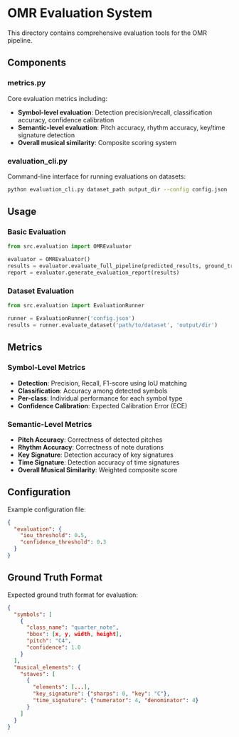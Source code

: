 # OMR Evaluation System

This directory contains comprehensive evaluation tools for the OMR pipeline.

## Components

### metrics.py
Core evaluation metrics including:
- **Symbol-level evaluation**: Detection precision/recall, classification accuracy, confidence calibration
- **Semantic-level evaluation**: Pitch accuracy, rhythm accuracy, key/time signature detection
- **Overall musical similarity**: Composite scoring system

### evaluation_cli.py
Command-line interface for running evaluations on datasets:
```bash
python evaluation_cli.py dataset_path output_dir --config config.json
```

## Usage

### Basic Evaluation
```python
from src.evaluation import OMREvaluator

evaluator = OMREvaluator()
results = evaluator.evaluate_full_pipeline(predicted_results, ground_truth)
report = evaluator.generate_evaluation_report(results)
```

### Dataset Evaluation
```python
from src.evaluation import EvaluationRunner

runner = EvaluationRunner('config.json')
results = runner.evaluate_dataset('path/to/dataset', 'output/dir')
```

## Metrics

### Symbol-Level Metrics
- **Detection**: Precision, Recall, F1-score using IoU matching
- **Classification**: Accuracy among detected symbols
- **Per-class**: Individual performance for each symbol type
- **Confidence Calibration**: Expected Calibration Error (ECE)

### Semantic-Level Metrics
- **Pitch Accuracy**: Correctness of detected pitches
- **Rhythm Accuracy**: Correctness of note durations
- **Key Signature**: Detection accuracy of key signatures
- **Time Signature**: Detection accuracy of time signatures
- **Overall Musical Similarity**: Weighted composite score

## Configuration

Example configuration file:
```json
{
  "evaluation": {
    "iou_threshold": 0.5,
    "confidence_threshold": 0.3
  }
}
```

## Ground Truth Format

Expected ground truth format for evaluation:
```json
{
  "symbols": [
    {
      "class_name": "quarter_note",
      "bbox": [x, y, width, height],
      "pitch": "C4",
      "confidence": 1.0
    }
  ],
  "musical_elements": {
    "staves": [
      {
        "elements": [...],
        "key_signature": {"sharps": 0, "key": "C"},
        "time_signature": {"numerator": 4, "denominator": 4}
      }
    ]
  }
}
```